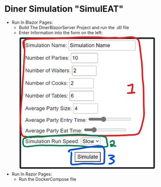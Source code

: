 # Diner Simulation "SimulEAT"

* Run In Blazor Pages:
	* Build The DinerBlazorServer Project and run the .dll file
	* Enter Information into the form on the left:
	![Form](./DinerBlazorServer/wwwroot/images/FormShot.jpg)
* Run In Razor Pages:
	* Run the DockerCompose file


